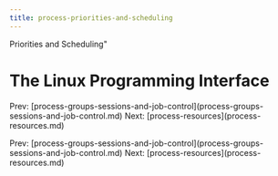 ```yaml
---
title: process-priorities-and-scheduling
---
```


Priorities and Scheduling\"

# The Linux Programming Interface

Prev:
\[process-groups-sessions-and-job-control](process-groups-sessions-and-job-control.md)
Next: \[process-resources](process-resources.md)

Prev:
\[process-groups-sessions-and-job-control](process-groups-sessions-and-job-control.md)
Next: \[process-resources](process-resources.md)
